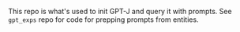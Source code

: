 This repo is what's used to init GPT-J and query it with prompts.
See `gpt_exps` repo for code for prepping prompts from entities.
